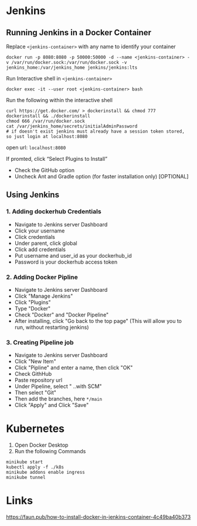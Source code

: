 # Jenkins

## Running Jenkins in a Docker Container
Replace ```<jenkins-container>``` with any name to identify your container
```
docker run -p 8080:8080 -p 50000:50000 -d --name <jenkins-container> -v /var/run/docker.sock:/var/run/docker.sock -v jenkins_home:/var/jenkins_home jenkins/jenkins:lts
```
Run Interactive shell in ```<jenkins-container>```
```
docker exec -it --user root <jenkins-container> bash
```
Run the following within the interactive shell
```
curl https://get.docker.com/ > dockerinstall && chmod 777 dockerinstall && ./dockerinstall
chmod 666 /var/run/docker.sock
cat /var/jenkins_home/secrets/initialAdminPassword
# if doesn't exist jenkins must already have a session token stored, so just login at localhost:8080
```

open url: ```localhost:8080```

If promted, click “Select Plugins to Install” 
- Check the GitHub option
- Uncheck Ant and Gradle option (for faster installation only) [OPTIONAL]

## Using Jenkins 
### 1. Adding dockerhub Credentials
- Navigate to Jenkins server Dashboard
- Click your username
- Click credentials
- Under parent, click global
- Click add credentials
- Put username and user_id as your dockerhub_id
- Password is your dockerhub access token
### 2. Adding Docker Pipline
- Navigate to Jenkins server Dashboard
- Click "Manage Jenkins"
- Click "Plugins"
- Type "Docker"
- Check "Docker" and "Docker Pipeline"
- After installing, click "Go back to the top page" (This will allow you to run, without restarting jenkins) 
### 3. Creating Pipeline job
- Navigate to Jenkins server Dashboard
- Click "New Item"
- Click "Pipline" and enter a name, then click "OK"
- Check GithHub
- Paste repository url
- Under Pipeline, select " ..with SCM"
- Then select "Git"
- Then add the branches, here ```*/main```
- Click "Apply" and Click "Save"


# Kubernetes
1. Open Docker Desktop
2. Run the following Commands

```
minikube start
kubectl apply -f ./k8s
minikube addons enable ingress
minikube tunnel
```

# Links
https://faun.pub/how-to-install-docker-in-jenkins-container-4c49ba40b373


